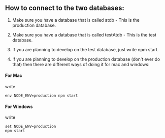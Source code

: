 ## How to connect to the two databases:
1. Make sure you have a database that is called atdb - This is the production database.
2. Make sure you have a database that is called testAtdb - This is the test database.

3. If you are planning to develop on the test database, just write npm start.

4. If you are planning to develop on the production database (don't ever do that) then there are different ways of doing it for mac and windows:

#### For Mac
write
```
env NODE_ENV=production npm start
```

#### For Windows
write
```
set NODE_ENV=production
npm start
```